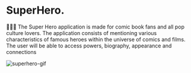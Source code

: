# SuperHero.

🦸🏻‍♂️ The Super Hero application is made for comic book fans and all pop culture lovers. The application consists of mentioning various characteristics of famous heroes within the universe of comics and films. The user will be able to access powers, biography, appearance and connections

![superhero-gif](https://github.com/devnestali/SuperHero./assets/115426738/c614f538-265b-4489-ac80-57156ee6579b)


